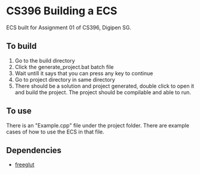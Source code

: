 [//]: # (This may be the most platform independent comment)
[//]: # (/******************************************************************************)
[//]: # (filename:	README.md)
[//]: # (author:	Jolyn Wong Kaiyi, wong.k@digipen.edu)
[//]: # (Project:	CS396 Assignment 01)
[//]: # (Description:)
[//]: # (	Readme file for instruction on how to build the project)
[//]: # (******************************************************************************/)

# CS396 Building a ECS
ECS built for Assignment 01 of CS396, Digipen SG.

## To build
1. Go to the build directory 
2. Click the generate_project.bat batch file
3. Wait untill it says that you can press any key to continue
4. Go to project directory in same directory
5. There should be a solution and project generated, double click to open it and build the project.
   The project should be compilable and able to run.
   
## To use
There is an "Example.cpp" file under the project folder. There are example cases of how to use
the ECS in that file.

## Dependencies
- [freeglut](https://github.com/FreeGLUTProject/freeglut.git)
